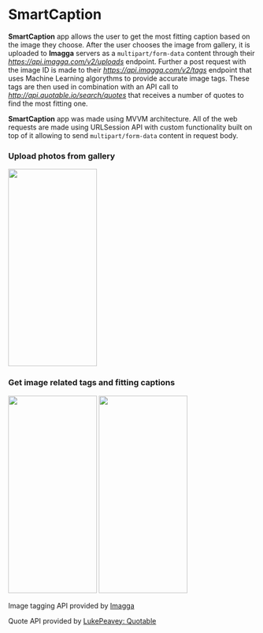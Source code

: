 # SmartCaption

**SmartCaption** app allows the user to get the most fitting caption based on the image they choose. After the user chooses the image from gallery, it is uploaded to **Imagga** servers as a `multipart/form-data` content through their _https://api.imagga.com/v2/uploads_ endpoint. Further a post request with the image ID is made to their _https://api.imagga.com/v2/tags_ endpoint that uses Machine Learning algorythms to provide accurate image tags. These tags are then used in combination with an API call to _http://api.quotable.io/search/quotes_ that receives a number of quotes to find the most fitting one.

**SmartCaption** app was made using MVVM architecture. All of the web requests are made using URLSession API with custom functionality built on top of it allowing to send `multipart/form-data` content in request body.

### Upload photos from gallery

<!-- ![GIF](https://i.imgur.com/C9Jdfak.gif) -->
<img src="https://camo.githubusercontent.com/747d8d30432ffce02e453dcec913d4c7ed10ce6c8c0bd1751c8bb87b29b14cb0/68747470733a2f2f692e696d6775722e636f6d2f43394a6466616b2e676966" data-canonical-src="https://i.imgur.com/C9Jdfak.gif" width="180" height="400" />

### Get image related tags and fitting captions


<p float="left">
  <img
src="https://i.imgur.com/6Hj61AH.gif" data-canonical-src="https://i.imgur.com/6Hj61AH.gif" width="180" height="400" />
<img
src="https://i.imgur.com/E4DT0fy.gif" data-canonical-src="https://i.imgur.com/E4DT0fy.gif" width="180" height="400" />
</p>

Image tagging API provided by
[Imagga](https://imagga.com/)

Quote API provided by 
[LukePeavey: Quotable](https://github.com/lukePeavey/quotable#list-quotes)
